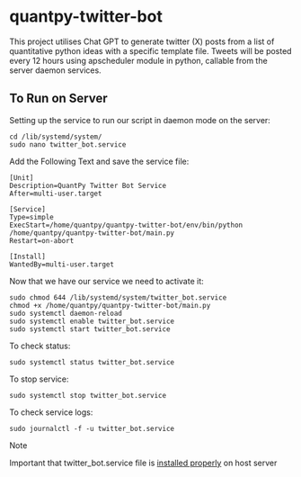 # quantpy-twitter-bot

This project utilises Chat GPT to generate twitter (X) posts from a list of quantitative python ideas with a specific template file. Tweets will be posted every 12 hours using apscheduler module in python, callable from the server daemon services.

## To Run on Server

Setting up the service to run our script in daemon mode on the server:

```
cd /lib/systemd/system/
sudo nano twitter_bot.service
```

Add the Following Text and save the service file:

```
[Unit]
Description=QuantPy Twitter Bot Service
After=multi-user.target

[Service]
Type=simple
ExecStart=/home/quantpy/quantpy-twitter-bot/env/bin/python /home/quantpy/quantpy-twitter-bot/main.py
Restart=on-abort

[Install]
WantedBy=multi-user.target
```

Now that we have our service we need to activate it:

```
sudo chmod 644 /lib/systemd/system/twitter_bot.service
chmod +x /home/quantpy/quantpy-twitter-bot/main.py
sudo systemctl daemon-reload
sudo systemctl enable twitter_bot.service
sudo systemctl start twitter_bot.service
```

To check status:

```
sudo systemctl status twitter_bot.service
```

To stop service:

```
sudo systemctl stop twitter_bot.service
```

To check service logs:

```
sudo journalctl -f -u twitter_bot.service
```

> [!NOTE]
> Important that twitter_bot.service file is [installed properly](https://gist.github.com/emxsys/a507f3cad928e66f6410e7ac28e2990f) on host server
